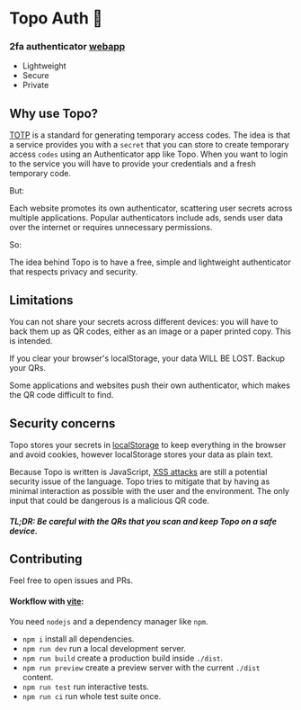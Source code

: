 # Topo Auth 🦦

### 2fa authenticator [webapp](https://topoauth.org/)

* Lightweight 
* Secure
* Private


## Why use Topo?

[TOTP](https://datatracker.ietf.org/doc/html/rfc6238) is a standard for generating temporary access codes. The idea is that a service provides you with a `secret` that you can store to create temporary access `codes` using an Authenticator app like Topo.
When you want to login to the service you will have to provide your credentials and a fresh temporary code.

But:

Each website promotes its own authenticator, scattering user secrets across multiple applications.
Popular authenticators include ads, sends user data over the internet or requires unnecessary permissions.

So:

The idea behind Topo is to have a free, simple and lightweight authenticator that respects privacy and security.


## Limitations

You can not share your secrets across different devices: you will have to back them up as QR codes, either as an image or a paper printed copy. This is intended.

If you clear your browser's localStorage, your data WILL BE LOST. Backup your QRs.

Some applications and websites push their own authenticator, which makes the QR code difficult to find.


## Security concerns

Topo stores your secrets in [localStorage](https://www.w3schools.com/jsref/prop_win_localstorage.asp) to keep everything in the browser and avoid cookies, however localStorage stores your data as plain text.

Because Topo is written is JavaScript, [XSS attacks](https://owasp.org/www-community/attacks/xss/) are still a potential security issue of the language. Topo tries to mitigate that by having as minimal interaction as possible with the user and the environment. The only input that could be dangerous is a malicious QR code.

##### **TL;DR: Be careful with the QRs that you scan and keep Topo on a safe device.**


## Contributing

Feel free to open issues and PRs.

#### Workflow with [vite](https://vite.dev/):

You need `nodejs` and a dependency manager like `npm`.

* `npm i` install all dependencies.
* `npm run dev` run a local development server.
* `npm run build` create a production build inside `./dist`.
* `npm run preview` create a preview server with the current `./dist` content.
* `npm run test` run interactive tests.
* `npm run ci` run whole test suite once.
